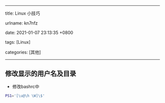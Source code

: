 
---

title: Linux 小技巧

urlname: kn7nfz

date: 2021-01-07 23:13:35 +0800

tags: [Linux]

categories: [其他]

---



<a name="SS4Ao"></a>
## 修改显示的用户名及目录

- 修改bashrc中
```bash
PS1='[\u@\h \W]\$'
```



